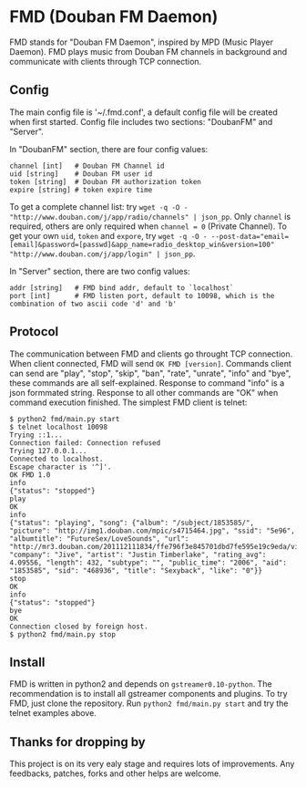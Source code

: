 # FMD (Douban FM Daemon)

FMD stands for "Douban FM Daemon", inspired by MPD (Music Player Daemon).
FMD plays music from Douban FM channels in background and communicate with clients through TCP connection.

## Config
The main config file is '~/.fmd.conf', a default config file will be created when first started.
Config file includes two sections: "DoubanFM" and "Server".

In "DoubanFM" section, there are four config values:

	channel [int]   # Douban FM Channel id
	uid [string]    # Douban FM user id
	token [string]  # Douban FM authorization token
	expire [string] # token expire time

To get a complete channel list: try `wget -q -O - "http://www.douban.com/j/app/radio/channels" | json_pp`.
Only `channel` is required, others are only required when `channel = 0` (Private Channel).
To get your own `uid`, `token` and `expore`, try `wget -q -O - --post-data="email=[email]&password=[passwd]&app_name=radio_desktop_win&version=100"  "http://www.douban.com/j/app/login" | json_pp`.

In "Server" section, there are two config values:

	addr [string]   # FMD bind addr, default to `localhost`
	port [int]      # FMD listen port, default to 10098, which is the combination of two ascii code 'd' and 'b'

## Protocol
The communication between FMD and clients go throught TCP connection.
When client connected, FMD will send `OK FMD [version]`.
Commands client can send are "play", "stop", "skip", "ban", "rate", "unrate", "info" and "bye", these commands are all self-explained.
Response to command "info" is a json formmated string. Response to all other commands are "OK" when command execution finished.
The simplest FMD client is telnet:

	$ python2 fmd/main.py start
	$ telnet localhost 10098
	Trying ::1...
	Connection failed: Connection refused
	Trying 127.0.0.1...
	Connected to localhost.
	Escape character is '^]'.
	OK FMD 1.0
	info
	{"status": "stopped"}
	play
	OK
	info
	{"status": "playing", "song": {"album": "/subject/1853585/", "picture": "http://img1.douban.com/mpic/s4715464.jpg", "ssid": "5e96", "albumtitle": "FutureSex/LoveSounds", "url": "http://mr3.douban.com/201112111834/ffe796f3e845701dbd7fe595e19c9eda/view/song/small/p468936.mp3", "company": "Jive", "artist": "Justin Timberlake", "rating_avg": 4.09556, "length": 432, "subtype": "", "public_time": "2006", "aid": "1853585", "sid": "468936", "title": "Sexyback", "like": "0"}}
	stop
	OK
	info
	{"status": "stopped"}
	bye
	OK
	Connection closed by foreign host.
	$ python2 fmd/main.py stop

## Install
FMD is written in python2 and depends on `gstreamer0.10-python`. The recommendation is to install all gstreamer components and plugins.
To try FMD, just clone the repository. Run `python2 fmd/main.py start` and try the telnet examples above.

## Thanks for dropping by
This project is on its very ealy stage and requires lots of improvements. Any feedbacks, patches, forks and other helps are welcome.

